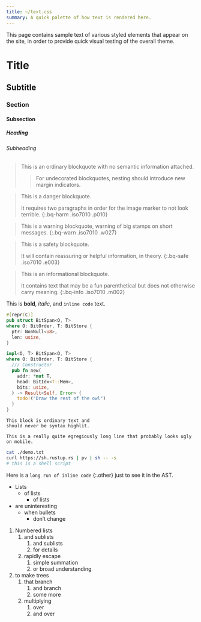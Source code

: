```yaml
---
title: ~/text.css
summary: A quick palette of how text is rendered here.
---
```


This page contains sample text of various styled elements that appear on the
site, in order to provide quick visual testing of the overall theme.

# Title

## Subtitle

### Section

#### Subsection

##### Heading

###### Subheading

> This is an ordinary blockquote with no semantic information attached.
>
> > For undecorated blockquotes, nesting should introduce new margin indicators.

<!-- -->

> This is a danger blockquote.
>
> It requires two paragraphs in order for the image marker to not look terrible.
{:.bq-harm .iso7010 .p010}

<!-- -->

> This is a warning blockquote, warning of big stamps on short messages.
{:.bq-warn .iso7010 .w027}

<!-- -->

> This is a safety blockquote.
>
> It will contain reassuring or helpful information, in theory.
{:.bq-safe .iso7010 .e003}

<!-- -->

> This is an informational blockquote.
>
> It contains text that may be a fun parenthetical but does not otherwise carry
> meaning.
{:.bq-info .iso7010 .m002}

This is **bold**, *italic*, and `inline code` text.

```rust
#[repr(C)]
pub struct BitSpan<O, T>
where O: BitOrder, T: BitStore {
  ptr: NonNull<u8>,
  len: usize,
}

impl<O, T> BitSpan<O, T>
where O: BitOrder, T: BitStore {
  /// Constructor
  pub fn new(
    addr: *mut T,
    head: BitIdx<T::Mem>,
    bits: usize,
  ) -> Result<Self, Error> {
    todo!("Draw the rest of the owl")
  }
}
```

```text
This block is ordinary text and
should never be syntax highlit.

This is a really quite egregiously long line that probably looks ugly on mobile.
```

```sh
cat ./demo.txt
curl https://sh.rustup.rs | pv | sh -- -s
# this is a shell script
```

Here is a `long run of inline code` {:.other} just to see it in the AST.

- Lists
  - of lists
    - of lists
- are uninteresting
  - when bullets
    - don’t change

1. Numbered lists
   1. and sublists
      1. and sublists
      1. for details
   1. rapidly escape
      1. simple summation
      1. or broad understanding
1. to make trees
   1. that branch
      1. and branch
      1. some more
   1. multiplying
      1. over
      1. and over
